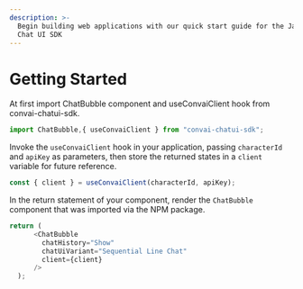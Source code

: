 ```yaml
---
description: >-
  Begin building web applications with our quick start guide for the JavaScript
  Chat UI SDK
---
```


# Getting Started

At first import ChatBubble component and useConvaiClient hook from convai-chatui-sdk.

```javascript
import ChatBubble,{ useConvaiClient } from "convai-chatui-sdk";
```

Invoke the `useConvaiClient` hook in your application, passing `characterId` and `apiKey` as parameters, then store the returned states in a `client` variable for future reference.

```javascript
const { client } = useConvaiClient(characterId, apiKey);
```

In the return statement of your component, render the `ChatBubble` component that was imported via the NPM package.

```javascript
return (
      <ChatBubble
        chatHistory="Show"
        chatUiVariant="Sequential Line Chat"
        client={client}
      />
  );
```

